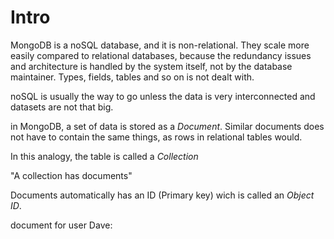 # Intro 

MongoDB is a noSQL database, and it is non-relational. They scale more easily compared to relational databases, because the redundancy issues and architecture is handled by the system itself, not by the database maintainer. Types, fields, tables and so on is not dealt with. 

noSQL is usually the way to go unless the data is very interconnected and datasets are not that big. 

in MongoDB, a set of data is stored as a _Document_. Similar documents does not have to contain the same things, as rows in relational tables would.

In this analogy, the table is called a _Collection_ 

"A collection has documents" 

Documents automatically has an ID (Primary key) wich is called an _Object ID_.  

document for user Dave: 
